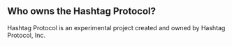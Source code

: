 ## Who owns the Hashtag Protocol?

Hashtag Protocol is an experimental project created and owned by
Hashtag Protocol, Inc.
